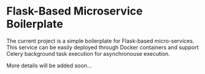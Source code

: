 # Flask-Based Microservice Boilerplate

The current project is a simple boilerplate for Flask-based micro-services. This service can 
be easily deployed through Docker containers and support Celery background task execution for 
asynchronouse execution. 

More details will be added soon...
